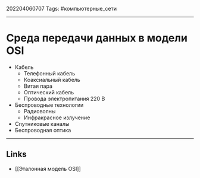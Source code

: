 202204060707
Tags: #компьютерные_сети

---

# Среда передачи данных в модели OSI
- Кабель
	- Телефонный кабель 
	- Коаксиальный кабель 
	- Витая пара
	- Оптический кабель
	- Провода электропитания 220 В
- Беспроводные технологии
	- Радиоволны
	- Инфракрасное излучение
- Спутниковые каналы
- Беспроводная оптика

---
## Links
- [[Эталонная модель OSI]]